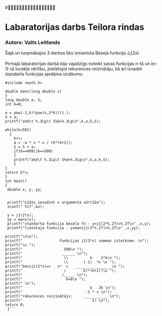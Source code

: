 #:bat::bat::bat::bat::bat::bat::bat::bat::bat::bat::bat::bat::bat::bat::bat::bat::bat:
# Labaratorijas darbs Teilora rindas
### Autors: Valts Leitlands
Šajā un turpmākajos 3 darbos tiks izmantota Beseļa funkcija J<sub>1</sub>(2x).

Pirmajā labaratorijas darbā bija vajadzīgs noteikt savas funkcijas n-tā un (n-1)-tā locekļa vērtību, pielietojot rekurences reizinātāju, kā arī izvadot standarta funkcijas aprēķina iznākumu. 
```#include <stdio.h>
#include <math.h>

double mans(long double x)
{
long double a, S;
int k=0;

a = pow(-1,k)*pow(x,2*k)/(1.);
S = a;
printf("a%d\t %.3Lg\t S%d=%.3Lg\n",k,a,k,S);

while(k<501)
  {
    k++;
    a = -a * x * x / (k*(k+1));
    S = S + a;
    if(k==499||k==500)
    {
    printf("a%d\t %.3Lg\t S%d=%.3Lg\n",k,a,k,S);
    }
}
return S*x;
}
int main()
{
 double x, y, yy; 
 

 printf("Lūdzu ievadiet x argumenta vērtību");
 scanf(" %lf",&x);

 y = j1(2*x);
 yy = mans(x);
 printf("standarta funkcija besela fn - y=j1(2*%.2f)=%.2f\n" ,x,y);
 printf("lietotaja funkcija - y=mansj1(2*%.2f)=%.2f\n" ,x,yy);

printf("\n\n");
printf("                 Funkcijas j1(2*x) summas izteiksme: \n");
printf("\n ");
printf("                   500\n ");
printf("                  ______ \n");
printf("                   \\          k    2*k\n ");
printf("                   \\       (-1)  *x \n ");
printf("bessj1(2*x)=>   x*  >   _________________\n ");
printf("                   /        k!*(k+1)!\n ");
printf("                  /_____ \n");
printf("                    k=0\n ");           
printf(" \n");
printf("                               k   2k \n");
printf("                             -1 * x \n");
printf("rekurences reizinātājs:     ___________ \n");
printf("                                1! \n");
return 0;
 }```
